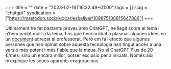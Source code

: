 +++
title = ""
date = "2023-02-16T16:32:49+01:00"
tags = []
slug = "chatgpt"
syndication = ["https://mastodon.social/@carlesbellver/109875138815647886"]
+++

Últimament he fet bastants proves amb ChatGPT, he llegit sobre el tema i n’hem parlat molt a la feina, fins que hem arribat a plasmar algunes idees en un [document](https://cent.uji.es/pub/chatgpt) adreçat al professorat. Però em fa l’efecte que algunes persones que han opinat sobre aquesta tecnologia han tingut accés a una versió més potent i més fiable que la meua. No el ChatGPT Plus de 20 €/mes, sinó un encara millor, potser exclusiu per a iniciats. Només així m’explique les seues aparents exageracions.
